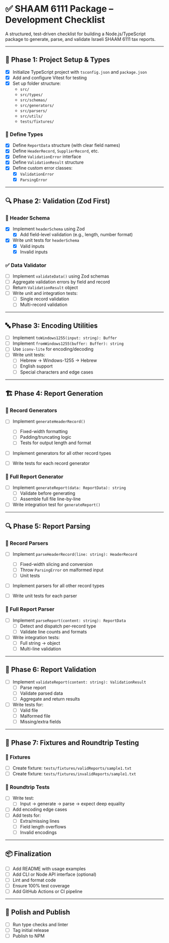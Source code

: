 # ✅ SHAAM 6111 Package – Development Checklist

A structured, test-driven checklist for building a Node.js/TypeScript package to generate, parse,
and validate Israeli SHAAM 6111 tax reports.

---

## 📁 Phase 1: Project Setup & Types

- [x] Initialize TypeScript project with `tsconfig.json` and `package.json`
- [x] Add and configure Vitest for testing
- [x] Set up folder structure:
  - `src/`
  - `src/types/`
  - `src/schemas/`
  - `src/generators/`
  - `src/parsers/`
  - `src/utils/`
  - `tests/fixtures/`

### 🧾 Define Types

- [x] Define `ReportData` structure (with clear field names)
- [x] Define `HeaderRecord`, `SupplierRecord`, etc.
- [x] Define `ValidationError` interface
- [x] Define `ValidationResult` structure
- [x] Define custom error classes:
  - [x] `ValidationError`
  - [x] `ParsingError`

---

## 🔍 Phase 2: Validation (Zod First)

### 🧪 Header Schema

- [x] Implement `headerSchema` using Zod
  - [x] Add field-level validation (e.g., length, number format)
- [x] Write unit tests for `headerSchema`
  - [x] Valid inputs
  - [x] Invalid inputs

### ✅ Data Validator

- [ ] Implement `validateData()` using Zod schemas
- [ ] Aggregate validation errors by field and record
- [ ] Return `ValidationResult` object
- [ ] Write unit and integration tests:
  - [ ] Single record validation
  - [ ] Multi-record validation

---

## 🔤 Phase 3: Encoding Utilities

- [ ] Implement `toWindows1255(input: string): Buffer`
- [ ] Implement `fromWindows1255(buffer: Buffer): string`
- [ ] Use `iconv-lite` for encoding/decoding
- [ ] Write unit tests:
  - [ ] Hebrew → Windows-1255 → Hebrew
  - [ ] English support
  - [ ] Special characters and edge cases

---

## 🏗️ Phase 4: Report Generation

### 🧱 Record Generators

- [ ] Implement `generateHeaderRecord()`

  - [ ] Fixed-width formatting
  - [ ] Padding/truncating logic
  - [ ] Tests for output length and format

- [ ] Implement generators for all other record types
- [ ] Write tests for each record generator

### 🧾 Full Report Generator

- [ ] Implement `generateReport(data: ReportData): string`
  - [ ] Validate before generating
  - [ ] Assemble full file line-by-line
- [ ] Write integration test for `generateReport()`

---

## 🔍 Phase 5: Report Parsing

### 🧩 Record Parsers

- [ ] Implement `parseHeaderRecord(line: string): HeaderRecord`

  - [ ] Fixed-width slicing and conversion
  - [ ] Throw `ParsingError` on malformed input
  - [ ] Unit tests

- [ ] Implement parsers for all other record types
- [ ] Write unit tests for each parser

### 🧾 Full Report Parser

- [ ] Implement `parseReport(content: string): ReportData`
  - [ ] Detect and dispatch per-record type
  - [ ] Validate line counts and formats
- [ ] Write integration tests:
  - [ ] Full string → object
  - [ ] Multi-line validation

---

## 🧪 Phase 6: Report Validation

- [ ] Implement `validateReport(content: string): ValidationResult`
  - [ ] Parse report
  - [ ] Validate parsed data
  - [ ] Aggregate and return results
- [ ] Write tests for:
  - [ ] Valid file
  - [ ] Malformed file
  - [ ] Missing/extra fields

---

## 🧷 Phase 7: Fixtures and Roundtrip Testing

### 📁 Fixtures

- [ ] Create fixture: `tests/fixtures/validReports/sample1.txt`
- [ ] Create fixture: `tests/fixtures/invalidReports/sample1.txt`

### 🔁 Roundtrip Tests

- [ ] Write test:
  - [ ] Input → generate → parse → expect deep equality
- [ ] Add encoding edge cases
- [ ] Add tests for:
  - [ ] Extra/missing lines
  - [ ] Field length overflows
  - [ ] Invalid encodings

---

## 📦 Finalization

- [ ] Add README with usage examples
- [ ] Add CLI or Node API interface (optional)
- [ ] Lint and format code
- [ ] Ensure 100% test coverage
- [ ] Add GitHub Actions or CI pipeline

---

## 🧹 Polish and Publish

- [ ] Run type checks and linter
- [ ] Tag initial release
- [ ] Publish to NPM
